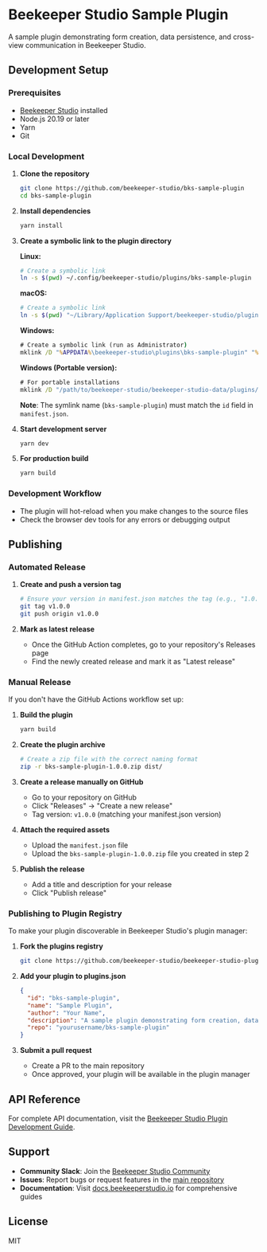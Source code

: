 # Beekeeper Studio Sample Plugin

A sample plugin demonstrating form creation, data persistence, and cross-view communication in Beekeeper Studio.

## Development Setup

### Prerequisites

- [Beekeeper Studio](https://beekeeperstudio.io) installed
- Node.js 20.19 or later
- Yarn
- Git

### Local Development

1. **Clone the repository**
   ```bash
   git clone https://github.com/beekeeper-studio/bks-sample-plugin
   cd bks-sample-plugin
   ```

2. **Install dependencies**
   ```bash
   yarn install
   ```

3. **Create a symbolic link to the plugin directory**

   **Linux:**
   ```bash
   # Create a symbolic link
   ln -s $(pwd) ~/.config/beekeeper-studio/plugins/bks-sample-plugin
   ```

   **macOS:**
   ```bash
   # Create a symbolic link
   ln -s $(pwd) "~/Library/Application Support/beekeeper-studio/plugins/bks-sample-plugin"
   ```

   **Windows:**
   ```cmd
   # Create a symbolic link (run as Administrator)
   mklink /D "%APPDATA%\beekeeper-studio\plugins\bks-sample-plugin" "%CD%"
   ```

   **Windows (Portable version):**
   ```cmd
   # For portable installations
   mklink /D "/path/to/beekeeper-studio/beekeeper-studio-data/plugins/bks-sample-plugin" "%CD%"
   ```

   **Note**: The symlink name (`bks-sample-plugin`) must match the `id` field in `manifest.json`.

4. **Start development server**
   ```bash
   yarn dev
   ```

5. **For production build**
   ```bash
   yarn build
   ```

### Development Workflow

- The plugin will hot-reload when you make changes to the source files
- Check the browser dev tools for any errors or debugging output

## Publishing

### Automated Release

1. **Create and push a version tag**
   ```bash
   # Ensure your version in manifest.json matches the tag (e.g., "1.0.0")
   git tag v1.0.0
   git push origin v1.0.0
   ```

2. **Mark as latest release**
   - Once the GitHub Action completes, go to your repository's Releases page
   - Find the newly created release and mark it as "Latest release"

### Manual Release

If you don't have the GitHub Actions workflow set up:

1. **Build the plugin**
   ```bash
   yarn build
   ```

2. **Create the plugin archive**
   ```bash
   # Create a zip file with the correct naming format
   zip -r bks-sample-plugin-1.0.0.zip dist/
   ```

3. **Create a release manually on GitHub**
   - Go to your repository on GitHub
   - Click "Releases" → "Create a new release"
   - Tag version: `v1.0.0` (matching your manifest.json version)

4. **Attach the required assets**
   - Upload the `manifest.json` file
   - Upload the `bks-sample-plugin-1.0.0.zip` file you created in step 2

5. **Publish the release**
   - Add a title and description for your release
   - Click "Publish release"

### Publishing to Plugin Registry

To make your plugin discoverable in Beekeeper Studio's plugin manager:

1. **Fork the plugins registry**
   ```bash
   git clone https://github.com/beekeeper-studio/beekeeper-studio-plugins.git
   ```

2. **Add your plugin to plugins.json**
   ```json
   {
     "id": "bks-sample-plugin",
     "name": "Sample Plugin",
     "author": "Your Name",
     "description": "A sample plugin demonstrating form creation, data persistence, and cross-view communication in Beekeeper Studio",
     "repo": "yourusername/bks-sample-plugin"
   }
   ```

3. **Submit a pull request**
   - Create a PR to the main repository
   - Once approved, your plugin will be available in the plugin manager

## API Reference

For complete API documentation, visit the [Beekeeper Studio Plugin Development Guide](https://docs.beekeeperstudio.io/plugin_development/api-reference/).

## Support

- **Community Slack**: Join the [Beekeeper Studio Community](https://www.beekeeperstudio.io/slack)
- **Issues**: Report bugs or request features in the [main repository](https://github.com/beekeeper-studio/beekeeper-studio/issues)
- **Documentation**: Visit [docs.beekeeperstudio.io](https://docs.beekeeperstudio.io) for comprehensive guides

## License

MIT
